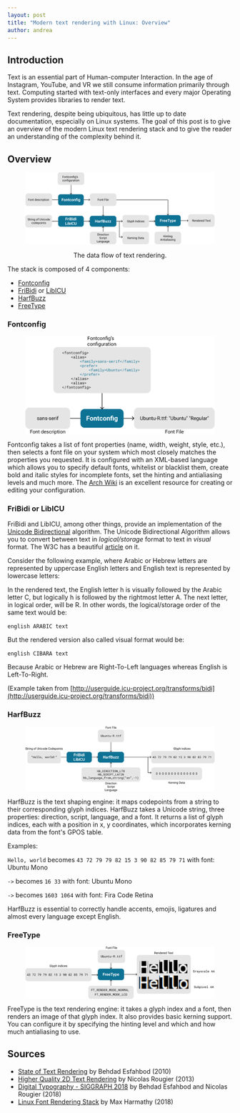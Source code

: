 ```yaml
---
layout: post
title: "Modern text rendering with Linux: Overview"
author: andrea
---
```


## Introduction

Text is an essential part of Human-computer Interaction. In the age of Instagram,
YouTube, and VR we still consume information primarily through text. Computing
started with text-only interfaces and every major Operating System provides
libraries to render text.

Text rendering, despite being ubiquitous, has little up to date documentation,
especially on Linux systems. The goal of this post is to give an overview of the
modern Linux text rendering stack and to give the reader an understanding of
the complexity behind it.

## Overview

<figure>
<img src="/assets/images/modern-text-rendering-linux-overview/overview.svg"
style="max-width: auto; display: block; margin: auto;"/>
<figcaption style="text-align: center; margin-top: 1rem;">The data flow of text rendering.</figcaption>
</figure>

The stack is composed of 4 components:

- [Fontconfig](https://www.freedesktop.org/wiki/Software/fontconfig/)
- [FriBidi](https://github.com/fribidi/fribidi) or [LibICU](http://site.icu-project.org/home)
- [HarfBuzz](https://www.freedesktop.org/wiki/Software/fontconfig/)
- [FreeType](https://www.freetype.org/)

### Fontconfig

<figure>
<img src="/assets/images/modern-text-rendering-linux-overview/fontconfig.svg"
style="max-width: auto; display: block; margin: auto;"/>
</figure>

Fontconfig takes a list of font properties (name, width, weight, style, etc.),
then selects a font file on your system which most closely matches the properties
you requested. It is configured with an XML-based language which allows you to
specify default fonts, whitelist or blacklist them, create bold and italic styles
for incomplete fonts, set the hinting and antialiasing levels and much more.
The [Arch Wiki](https://wiki.archlinux.org/index.php/Font_configuration) is an
excellent resource for creating or editing your configuration.

### FriBidi or LibICU

FriBidi and LibICU, among other things, provide an implementation of the [Unicode Bidirectional](http://www.unicode.org/reports/tr9/)
algorithm. The Unicode Bidirectional Algorithm allows you to convert between text
in _logical/storage_ format to text in _visual_ format. The W3C has a beautiful
[article](https://www.w3.org/International/articles/inline-bidi-markup/uba-basics)
on it.

Consider the following example, where Arabic or Hebrew letters are represented by uppercase
English letters and English text is represented by lowercase letters:

In the rendered text, the English letter h is visually followed by the Arabic letter C,
but logically h is followed by the rightmost letter A. The next letter, in logical order,
will be R. In other words, the logical/storage order of the same text would be:

```
english ARABIC text
```

But the rendered version also called visual format would be:

```
english CIBARA text
```

Because Arabic or Hebrew are Right-To-Left languages whereas English is Left-To-Right.

(Example taken from [http://userguide.icu-project.org/transforms/bidi](http://userguide.icu-project.org/transforms/bidi))

### HarfBuzz

<figure>
<img src="/assets/images/modern-text-rendering-linux-overview/harfbuzz.svg"
style="max-width: auto; display: block; margin: auto;"/>
</figure>

HarfBuzz is the text shaping engine: it maps codepoints from a string to their
corresponding glyph indices.
HarfBuzz takes a Unicode string, three properties: direction, script, language, and a font. It returns a list of glyph indices, each with a position in x, y coordinates, which incorporates kerning data from the font's GPOS table.

Examples:

`Hello, world` becomes `43 72 79 79 82 15 3 90 82 85 79 71` with font: Ubuntu Mono

`->` becomes `16 33` with font: Ubuntu Mono

`->` becomes `1603 1064` with font: Fira Code Retina

HarfBuzz is essential to correctly handle accents, emojis, ligatures and almost
every language except English.

### FreeType

<figure>
<img src="/assets/images/modern-text-rendering-linux-overview/freetype.svg"
style="max-width: auto; display: block; margin: auto;"/>
</figure>

FreeType is the text rendering engine: it takes a glyph index and a font, then renders an image of that glyph index. It also provides basic kerning support.
You can configure it by specifying the hinting level and which and how much antialiasing to use.

## Sources

- [State of Text Rendering](http://behdad.org/text/) by Behdad Esfahbod (2010)
- [Higher Quality 2D Text Rendering](https://hal.inria.fr/hal-00821839/document) by Nicolas Rougier (2013)
- [Digital Typography - SIGGRAPH 2018](https://www.slideshare.net/NicolasRougier1/siggraph-2018-digital-typography) by Behdad Esfahbod and Nicolas Rougier (2018)
- [Linux Font Rendering Stack](https://www.youtube.com/watch?v=wzEZhzeRjFk) by Max Harmathy (2018)
